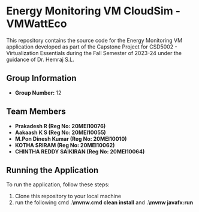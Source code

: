 # Energy Monitoring VM CloudSim - VMWattEco

This repository contains the source code for the Energy Monitoring VM application developed as part of the Capstone Project for CSD5002 - Virtualization Essentials during the Fall Semester of 2023-24 under the guidance of Dr. Hemraj S.L.

## Group Information
- **Group Number:** 12

## Team Members
- **Prakadesh R (Reg No: 20MEI10076)**
- **Aakaash K S (Reg No: 20MEI10055)**
- **M.Pon Dinesh Kumar (Reg No: 20MEI10010)**
- **KOTHA SRIRAM (Reg No: 20MEI10062)**
- **CHINTHA REDDY SAIKIRAN (Reg No: 20MEI10064)**

## Running the Application

To run the application, follow these steps:

1. Clone this repository to your local machine
2. run the following cmd
**.\mvnw.cmd clean install** and 
**.\mvnw javafx:run**

